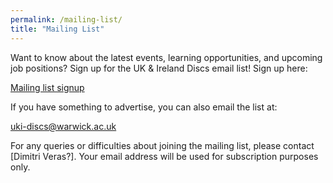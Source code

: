 ```yaml
---
permalink: /mailing-list/
title: "Mailing List"
---
```



Want to know about the latest events, learning opportunities, and upcoming job positions? Sign up for the UK & Ireland Discs email list! Sign up here:

[Mailing list signup](https://warwick.ac.uk/fac/sci/physics/research/astro/research/discs/uki-discs/)

If you have something to advertise, you can also email the list at:

[uki-discs@warwick.ac.uk](mailto:uki-discs@listserv.csv.warwick.ac.uk)

For any queries or difficulties about joining the mailing list, please contact [Dimitri Veras?]. Your email address will be used for subscription purposes only.
